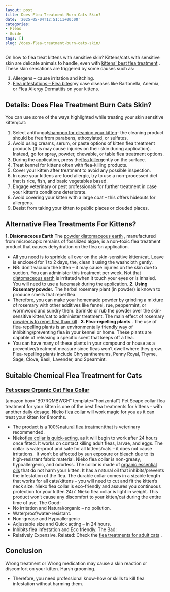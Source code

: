 ```yaml
---
layout: post
title: Does Flea Treatment Burn Cats Skin?
date: '2025-05-04T12:51:11+00:00'
categories:
- Fleas
- Guide
tags: []
slug: /does-flea-treatment-burn-cats-skin/
---
```


On how to flea treat kittens with sensitive skin? Kittens/cats with sensitive skin are delicate animals to handle, even with
[kittens' best flea treatment](https://pestpolicy.com/best-flea-treatment-for-kittens/)
. These skin sensations are triggered by some causes such as:
1. Allergens – cause irritation and itching.
2. [Flea infestations – Flea bites](https://pestpolicy.com/can-fleas-live-on-clothes/)my case diseases like Bartonella, Anemia, or Flea Allergy Dermatitis on your kittens.
## Details: Does Flea Treatment Burn Cats Skin?
You can use some of the ways highlighted while treating your skin sensitive kitten/cat:
1. Select antifungal[shampoo for cleaning your kitten](https://pestpolicy.com/best-flea-shampoo-for-cats/)- the cleaning product should be free from parabens, ethoxylated, or sulfates.
2. Avoid using creams, serum, or paste options of kitten flea treatment products (this may cause injuries on their skin during application). Instead, go for spray, powder, chewable, or table flea treatment options.
3. During the application, press the[flea killer](https://pestpolicy.com/borax-flea-killer/)gently on the surface.
4. Treat kennel for kittens often with flea-killing products.
5. Cover your kitten after treatment to avoid any possible inspection.
6. In case your kittens are food allergic, try to use a non-processed diet that is rice, fish, and basic vegetables based.
7. Engage veterinary or pest professionals for further treatment in case your kitten’s conditions deteriorate.
8. Avoid covering your kitten with a large coat – this offers hideouts for allergens.
9. Desist from taking your kitten to public places or clouded places.
## Alternative Flea Treatments For Kittens?
**1. Diatomaceous Earth**
The
[powder diatomaceous earth](https://pestpolicy.com/diatomaceous-earth-for-fleas-on-cats/)
, manufactured from microscopic remains of fossilized algae, is a non-toxic flea treatment product that causes dehydration on the flea on application.
- All you need is to sprinkle all over on the skin-sensitive kitten/cat. Leave is enclosed for 1 to 2 days, the, clean it using the washcloth gently.
- NB: don’t vacuum the kitten – it may cause injuries on the skin due to suction.
You can administer this treatment per week. Not that
[diatomaceous earth](https://pestpolicy.com/diatomaceous-earth-for-fleas-on-dogs/)
is irritated when it touch your eyes or is inhaled. You will need to use a facemask during the application.
**2. Using Rosemary powder.**
The herbal rosemary plant (in powder) is known to produce smells that repel flea.
- Therefore, you can make your homemade powder by grinding a mixture of rosemary with other additives like fennel, rue, peppermint, or wormwood and sundry them.
Sprinkle or rub the powder over the skin-sensitive kitten/cat to administer treatment. The main effect of rosemary
[powder is to repel flea than kill](https://pestpolicy.com/does-baby-powder-kill-bed-bugs/)
.
**3. Flea-repelling plants**
.
The use of flea-repelling plants is an environmentally friendly way of inhibiting/preventing flea in your kennel or home. These plants are capable of releasing a specific scent that keeps off a flea.
- You can have many of these plants in your compound or house as a preventive/treatment measure since fleas won’t dwell where they grow.
Flea-repelling plants include Chrysanthemums, Penny Royal, Thyme, Sage, Clove, Basil, Lavender, and Spearmint.
## Suitable Chemical Flea Treatment for Cats
### [Pet scape Organic Cat Flea Collar](https://www.amazon.com/dp/B07RQMBWGH/?tag=p-policy-20)
[amazon box="B07RQMBWGH" template="horizontal"]
Pet Scape collar flea treatment for your kitten is one of the best flea treatments for kittens - with another daily dosage. Nieko
[flea collar](https://pestpolicy.com/best-flea-collar-for-cats/)
will work magic for you as it can treat your kitten for 8months.
- The product is a 100%[natural flea treatment](https://pestpolicy.com/does-apple-cider-vinegar-kill-fleas/)that is veterinary recommended.
- Nieko[flea collar is quick-acting](https://pestpolicy.com/best-flea-collar-for-dogs/), as it will begin to work after 24 hours once fitted. It works on contact killing adult fleas, larvae, and eggs.
The collar is waterproof and safe for all kittens/cats – it does not cause irritations.  It won’t be affected by sun exposure or bleach due to its high-resistant fabric material.
Nieko flea collar is non-greasy, hypoallergenic, and odorless. The collar is made of
[organic essential oils](https://pestpolicy.com/does-lavender-kill-bed-bugs/)
that do not harm your kitten. It has a natural oil that inhibits/prevents the infestation of the flea.
The durable collar comes in a sizable length that works for all cats/kittens – you will need to cut and fit the kitten’s neck size.
Nieko flea collar is eco-friendly and assures you continuous protection for your kitten 24/7.
Nieko flea collar is light in weight. This product won’t cause any discomfort to your kitten/cat during the entire time of use.
The Good:
- No irritation and Natural/organic – no pollution.
- Waterproof/water-resistant.
- Non-grease and Hypoallergenic
- Adjustable size and Quick acting – in 24 hours.
- Inhibits flea infestation and Eco friendly.
The Bad:
- Relatively Expensive.
Related: Check the
[flea treatments for adult cats](https://pestpolicy.com/best-flea-treatment-for-cats/)
.
## Conclusion
Wrong treatment or Wrong medication may cause a skin reaction or discomfort on your kitten.
Harsh grooming.
- Therefore, you need professional know-how or skills to kill flea infestation without harming them.
